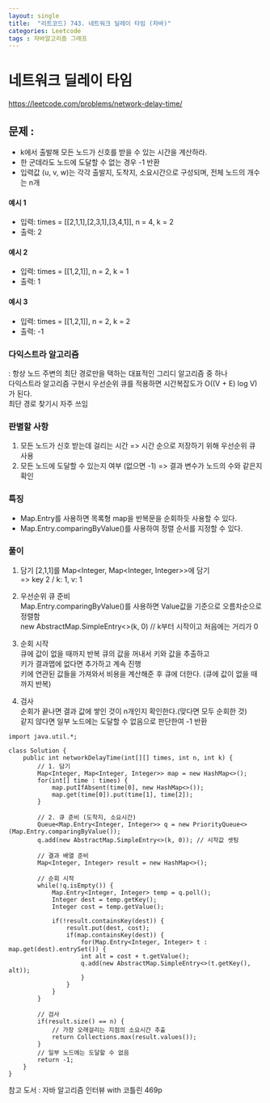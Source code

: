 ```yaml
---
layout: single
title:  "리트코드) 743. 네트워크 딜레이 타임 (자바)"
categories: Leetcode
tags : 자바알고리즘 그래프
---
```


# 네트워크 딜레이 타임

https://leetcode.com/problems/network-delay-time/

## 문제 : 
- k에서 출발해 모든 노드가 신호를 받을 수 있는 시간을 계산하라.
- 한 군데라도 노드에 도달할 수 없는 경우 -1 반환
- 입력값 (u, v, w)는 각각 출발지, 도착지, 소요시간으로 구성되며, 전체 노드의 개수는 n개


#### 예시 1  
 - 입력: times = [[2,1,1],[2,3,1],[3,4,1]], n = 4, k = 2  
 - 출력: 2  

#### 예시 2  
 - 입력: times = [[1,2,1]], n = 2, k = 1  
 - 출력: 1  

#### 예시 3  
 - 입력: times = [[1,2,1]], n = 2, k = 2  
 - 출력: -1  

### 다익스트라 알고리즘   
: 항상 노드 주변의 최단 경로만을 택하는 대표적인 그리디 알고리즘 중 하나  
다익스트라 알고리즘 구현시 우선순위 큐를 적용하면 시간복잡도가 O((V + E) log V)가 된다.  
최단 경로 찾기시 자주 쓰임  

### 판별할 사항 
1. 모든 노드가 신호 받는데 걸리는 시간 => 시간 순으로 저장하기 위해 우선순위 큐 사용  
2. 모든 노드에 도달할 수 있는지 여부 (없으면 -1) => 결과 변수가 노드의 수와 같은지 확인  

### 특징
 - Map.Entry를 사용하면 목록형 map을 반복문을 순회하듯 사용할 수 있다.
 - Map.Entry.comparingByValue()를 사용하여 정렬 순서를 지정할 수 있다.

### 풀이
1. 담기
[2,1,1]를 Map<Integer, Map<Integer, Integer>>에 담기  
=> key 2 / k: 1, v: 1    

2. 우선순위 큐 준비  
Map.Entry.comparingByValue()를 사용하면 Value값을 기준으로 오름차순으로 정렬함  
new AbstractMap.SimpleEntry<>(k, 0) // k부터 시작이고 처음에는 거리가 0  

3. 순회 시작  
큐에 값이 없을 때까지 반복
큐의 값을 꺼내서 키와 값을 추출하고  
키가 결과맵에 없다면 추가하고 계속 진행  
키에 연관된 값들을 가져와서 비용을 계산해준 후 큐에 더한다. (큐에 값이 없을 때까지 반복)  

4. 검사  
순회가 끝나면 결과 값에 쌓인 것이 n개인지 확인한다.(맞다면 모두 순회한 것)  
같지 않다면 일부 노드에는 도달할 수 없음으로 판단한여 -1 반환  

```
import java.util.*;

class Solution {
    public int networkDelayTime(int[][] times, int n, int k) {
        // 1. 담기
        Map<Integer, Map<Integer, Integer>> map = new HashMap<>();
        for(int[] time : times) {
            map.putIfAbsent(time[0], new HashMap<>());
            map.get(time[0]).put(time[1], time[2]);
        }

        // 2. 큐 준비 (도착지, 소요시간)
        Queue<Map.Entry<Integer, Integer>> q = new PriorityQueue<>(Map.Entry.comparingByValue());
        q.add(new AbstractMap.SimpleEntry<>(k, 0)); // 시작값 셋팅

        // 결과 배열 준비
        Map<Integer, Integer> result = new HashMap<>();

        // 순회 시작
        while(!q.isEmpty()) {
            Map.Entry<Integer, Integer> temp = q.poll();
            Integer dest = temp.getKey();
            Integer cost = temp.getValue();

            if(!result.containsKey(dest)) {
                result.put(dest, cost);
                if(map.containsKey(dest)) {
                    for(Map.Entry<Integer, Integer> t : map.get(dest).entrySet()) {
                    int alt = cost + t.getValue();
                    q.add(new AbstractMap.SimpleEntry<>(t.getKey(), alt));
                    }
                }
            }
        }

        // 검사
        if(result.size() == n) {
            // 가장 오래걸리는 지점의 소요시간 추출
            return Collections.max(result.values());
        }
        // 일부 노드에는 도달할 수 없음
        return -1;
    }
}
```

참고 도서 : 자바 알고리즘 인터뷰 with 코틀린 469p